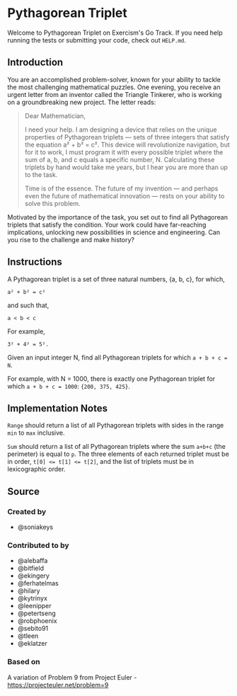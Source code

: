 # Pythagorean Triplet

Welcome to Pythagorean Triplet on Exercism's Go Track.
If you need help running the tests or submitting your code, check out `HELP.md`.

## Introduction

You are an accomplished problem-solver, known for your ability to tackle the most challenging mathematical puzzles.
One evening, you receive an urgent letter from an inventor called the Triangle Tinkerer, who is working on a groundbreaking new project.
The letter reads:

> Dear Mathematician,
>
> I need your help.
> I am designing a device that relies on the unique properties of Pythagorean triplets — sets of three integers that satisfy the equation a² + b² = c².
> This device will revolutionize navigation, but for it to work, I must program it with every possible triplet where the sum of a, b, and c equals a specific number, N.
> Calculating these triplets by hand would take me years, but I hear you are more than up to the task.
>
> Time is of the essence.
> The future of my invention — and perhaps even the future of mathematical innovation — rests on your ability to solve this problem.

Motivated by the importance of the task, you set out to find all Pythagorean triplets that satisfy the condition.
Your work could have far-reaching implications, unlocking new possibilities in science and engineering.
Can you rise to the challenge and make history?

## Instructions

A Pythagorean triplet is a set of three natural numbers, {a, b, c}, for which,

```text
a² + b² = c²
```

and such that,

```text
a < b < c
```

For example,

```text
3² + 4² = 5².
```

Given an input integer N, find all Pythagorean triplets for which `a + b + c = N`.

For example, with N = 1000, there is exactly one Pythagorean triplet for which `a + b + c = 1000`: `{200, 375, 425}`.

## Implementation Notes

`Range` should return a list of all Pythagorean triplets with sides in the range `min` to `max` inclusive.

`Sum` should return a list of all Pythagorean triplets where the sum `a+b+c` (the perimeter) is equal to `p`.
The three elements of each returned triplet must be in order, `t[0] <= t[1] <= t[2]`, and the list of triplets must be in lexicographic order.

## Source

### Created by

- @soniakeys

### Contributed to by

- @alebaffa
- @bitfield
- @ekingery
- @ferhatelmas
- @hilary
- @kytrinyx
- @leenipper
- @petertseng
- @robphoenix
- @sebito91
- @tleen
- @eklatzer

### Based on

A variation of Problem 9 from Project Euler - https://projecteuler.net/problem=9